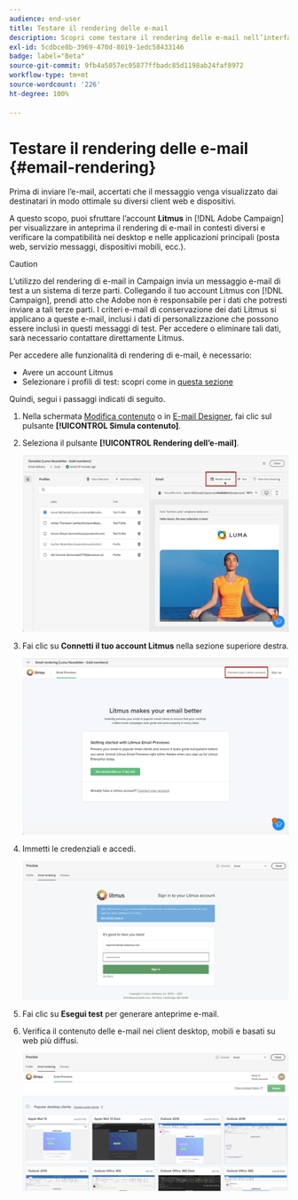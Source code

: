```yaml
---
audience: end-user
title: Testare il rendering delle e-mail
description: Scopri come testare il rendering delle e-mail nell’interfaccia utente di Campaign Web
exl-id: 5cdbce8b-3969-470d-8019-1edc58433146
badge: label="Beta"
source-git-commit: 9fb4a5057ec05877ffbadc85d1198ab24faf8972
workflow-type: tm+mt
source-wordcount: '226'
ht-degree: 100%

---
```



# Testare il rendering delle e-mail {#email-rendering}

Prima di inviare l’e-mail, accertati che il messaggio venga visualizzato dai destinatari in modo ottimale su diversi client web e dispositivi.

A questo scopo, puoi sfruttare l’account **Litmus** in [!DNL Adobe Campaign] per visualizzare in anteprima il rendering di e-mail in contesti diversi e verificare la compatibilità nei desktop e nelle applicazioni principali (posta web, servizio messaggi, dispositivi mobili, ecc.).

>[!CAUTION]
>
>L’utilizzo del rendering di e-mail in Campaign invia un messaggio e-mail di test a un sistema di terze parti. Collegando il tuo account Litmus con [!DNL Campaign], prendi atto che Adobe non è responsabile per i dati che potresti inviare a tali terze parti. I criteri e-mail di conservazione dei dati Litmus si applicano a queste e-mail, inclusi i dati di personalizzazione che possono essere inclusi in questi messaggi di test. Per accedere o eliminare tali dati, sarà necessario contattare direttamente Litmus.

Per accedere alle funzionalità di rendering di e-mail, è necessario:

* Avere un account Litmus
* Selezionare i profili di test: scopri come in [questa sezione](preview-content.md)

Quindi, segui i passaggi indicati di seguito.

1. Nella schermata [Modifica contenuto](../content/edit-content.md) o in [E-mail Designer](../content/get-started-email-designer.md), fai clic sul pulsante **[!UICONTROL Simula contenuto]**.

1. Seleziona il pulsante **[!UICONTROL Rendering dell’e-mail]**.

   ![](assets/simulate-rendering-button.png)

1. Fai clic su **Connetti il tuo account Litmus** nella sezione superiore destra.

   ![](assets/simulate-rendering-litmus.png)

1. Immetti le credenziali e accedi.

   ![](assets/simulate-rendering-credentials.png)

1. Fai clic su **Esegui test** per generare anteprime e-mail.

1. Verifica il contenuto delle e-mail nei client desktop, mobili e basati su web più diffusi.

   ![](assets/simulate-rendering-previews.png)

<!--
TO CHECK IF user is directed to Litmus or if the email rendering is shown directly in the Campaign UI.

CONTENT ABOVE COPIED FROM AJO

If not redirecting to Litmus:

To test the email rendering, follow these steps:

1. Access the email content creation screen, then click **[!UICONTROL Simulate content]**.

1. Click the **[!UICONTROL Render email]** button.

    The left pane provides various desktop, mobile and web-based email clients. Select the desired email client to display a preview of your email in the right pane. 

    ![](assets/render-context.png)

    >[!NOTE]
    >
    >The email clients list provides a sample of the major mail clients. Additional email clients are available from the filter button next to the top search bar.

 -->
